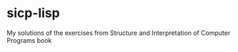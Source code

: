 # sicp-lisp
My solutions of the exercises from Structure and Interpretation of Computer Programs book
